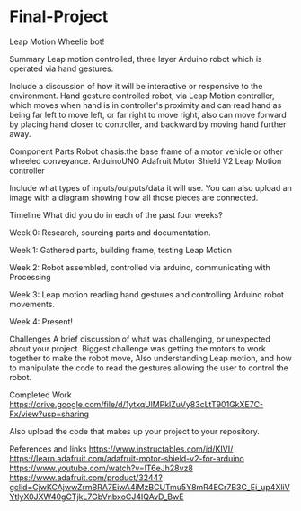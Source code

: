 # Final-Project
Leap Motion 
Wheelie bot!

Summary
Leap motion controlled, three layer Arduino robot which is operated via 
hand gestures.


Include a discussion of how it will be interactive or responsive to the environment.
Hand gesture controlled robot, via Leap Motion controller, which moves
when hand is in controller's proximity and can read hand as being far left to move left, or far right 
to move right, also can move forward by placing hand closer to controller, and backward by moving hand 
further away.

Component Parts
Robot chasis:the base frame of a motor vehicle or other wheeled conveyance.
ArduinoUNO 
Adafruit Motor Shield V2
Leap Motion controller

Include what types of inputs/outputs/data it will use. You can also upload an image with a diagram showing how all those pieces are connected.


Timeline
What did you do in each of the past four weeks?

Week 0: Research, sourcing parts and documentation.

Week 1: Gathered parts, building frame, testing Leap Motion

Week 2: Robot assembled, controlled via arduino, communicating with Processing

Week 3: Leap motion reading hand gestures and controlling Arduino robot movements.

Week 4: Present!

Challenges
A brief discussion of what was challenging, or unexpected about your project.
Biggest challenge was getting the motors to work together to make the robot move,
Also understanding Leap motion, and how to manipulate the code to read the gestures allowing 
the user to control the robot. 

Completed Work
https://drive.google.com/file/d/1ytxqUlMPklZuVy83cLtT901GkXE7C-Fx/view?usp=sharing


Also upload the code that makes up your project to your repository.

References and links
https://www.instructables.com/id/KIVI/
https://learn.adafruit.com/adafruit-motor-shield-v2-for-arduino
https://www.youtube.com/watch?v=lT6eJh28vz8
https://www.adafruit.com/product/3244?gclid=CjwKCAjwwZrmBRA7EiwA4iMzBCUTmu5Y8mR4ECr7B3C_Ei_up4XliVYtlyX0JXW40gCTjkL7GbVnbxoCJ4IQAvD_BwE
